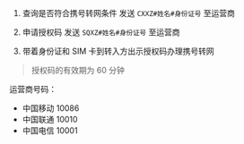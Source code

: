 1. 查询是否符合携号转网条件
   发送 `CXXZ#姓名#身份证号` 至运营商

2. 申请授权码
   发送 `SQXZ#姓名#身份证号` 至运营商

3. 带着身份证和 SIM 卡到转入方出示授权码办理携号转网

> 授权码的有效期为 60 分钟

运营商号码：

- 中国移动 10086
- 中国联通 10010
- 中国电信 10001